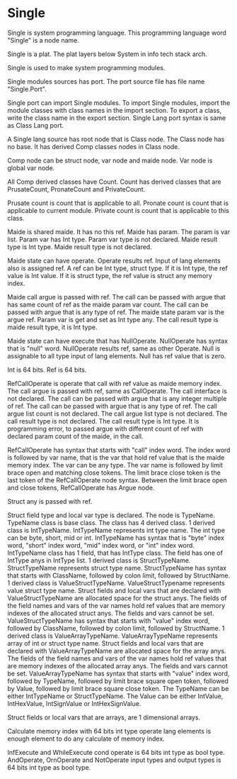 # Single

Single is system programming language.
This programming language word "Single" is a node name.

Single is a plat.
The plat layers below System in info tech stack arch.

Single is used to make system programming modules.

Single modules sources has port.
The port source file has file name "Single.Port".

Single port can import Single modules.
To import Single modules, import the module classes with class names in the import section.
To export a class, write the class name in the export section.
Single Lang port syntax is same as Class Lang port.

A Single lang source has root node that is Class node.
The Class node has no base.
It has derived Comp classes nodes in Class node.

Comp node can be struct node, var node and maide node.
Var node is global var node.

All Comp derived classes have Count.
Count has derived classes that are PrusateCount, PronateCount and PrivateCount.

Prusate count is count that is applicable to all.
Pronate count is count that is applicable to current module.
Private count is count that is applicable to this class.

Maide is shared maide. It has no this ref.
Maide has param. The param is var list.
Param var has Int type. Param var type is not declared.
Maide result type is Int type.
Maide result type is not declared.

Maide state can have operate.
Operate results ref.
Input of lang elements also is assigned ref.
A ref can be Int type, struct type.
If it is Int type, the ref value is Int value.
If it is struct type, the ref value is struct any memory index.

Maide call argue is passed with ref.
The call can be passed with argue that has same count of ref as the maide param var count.
The call can be passed with argue that is any type of ref.
The maide state param var is the argue ref.
Param var is get and set as Int type any.
The call result type is maide result type, it is Int type.

Maide state can have execute that has NullOperate.
NullOperate has syntax that is "null" word.
NullOperate results ref, same as other Operate.
Null is assignable to all type input of lang elements.
Null has ref value that is zero.

Int is 64 bits. Ref is 64 bits.

RefCallOperate is operate that call with ref value as maide memory index.
The call argue is passed with ref, same as CallOperate.
The call interface is not declared.
The call can be passed with argue that is any integer multiple of ref.
The call can be passed with argue that is any type of ref.
The call argue list count is not declared.
The call argue list type is not declared.
The call result type is not declared.
The call result type is Int type.
It is programming error, to passed argue with different count of ref with declared param count of the maide, in the call.

RefCallOperate has syntax that starts with "call" index word.
The index word is followed by var name, that is the var that hold ref value that is the maide memory index.
The var can be any type.
The var name is followed by limit brace open and matching close tokens.
The limit brace close token is the last token of the RefCallOperate node syntax.
Between the limit brace open and close tokens, RefCallOperate has Argue node.

Struct any is passed with ref.

Struct field type and local var type is declared.
The node is TypeName.
TypeName class is base class.
The class has 4 derived class.
1 derived class is IntTypeName. IntTypeName represents int type name.
The int type can be byte, short, mid or int.
IntTypeName has syntax that is "byte" index word, "short" index word, "mid" index word, or "int" index word.
IntTypeName class has 1 field, that has IntType class. The field has one of IntType anys in IntType list.
1 derived class is StructTypeName. 
StructTypeName represents struct type name.
StructTypeName has syntax that starts with ClassName, followed by colon limit, followed by StructName.
1 derived class is ValueStructTypeName.
ValueStructTypename represents value struct type name.
Struct fields and local vars that are declared with ValueStructTypeName are allocated space for the struct anys.
The fields of the field names and vars of the var names hold ref values that are memory indexes of the allocated struct anys.
The fields and vars cannot be set.
ValueStructTypeName has syntax that starts with "value" index word, followed by ClassName, followed by colon limit, followed by StructName.
1 derived class is ValueArrayTypeName.
ValueArrayTypeName represents array of int or struct type name.
Struct fields and local vars that are declared with ValueArrayTypeName are allocated space for the array anys.
The fields of the field names and vars of the var names hold ref values that are memory indexes of the allocated array anys.
The fields and vars cannot be set.
ValueArrayTypeName has syntax that starts with "value" index word, followed by TypeName, followed by limit brace square open token, 
followed by Value, followed by limit brace square close token.
The TypeName can be either IntTypeName or StructTypeName.
The Value can be either IntValue, IntHexValue, IntSignValue or IntHexSignValue.

Struct fields or local vars that are arrays, are 1 dimensional arrays.

Calculate memory index with 64 bits int type operate lang elements is enough element to
do any calculate of memory index.

InfExecute and WhileExecute cond operate is 64 bits int type as bool type.
AndOperate, OrnOperate and NotOperate input types and output types is 64 bits int type as bool type.